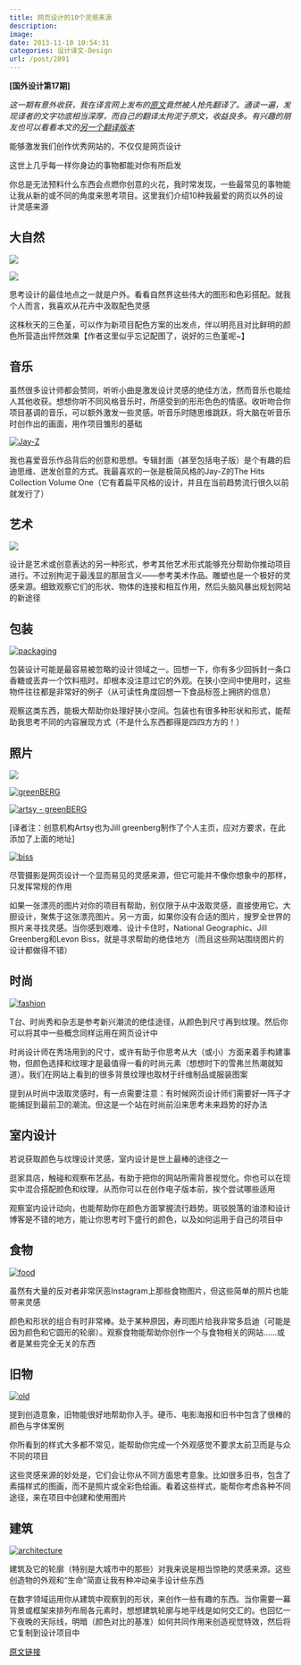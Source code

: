 ```yaml
---
title: 网页设计的10个灵感来源
description: 
image: 
date: 2013-11-10 10:54:31
categories: 设计译文-Design
url: /post/2891
---
```


**[国外设计第17期]**

_这一期有意外收获，我在译言网上发布的[原文](http://source.yeeyan.org/view/498576_507)竟然被人抢先翻译了。通读一遍，发现译者的文字功底相当深厚，而自己的翻译太拘泥于原文，收益良多。有兴趣的朋友也可以看看本文的[另一个翻译版本](http://article.yeeyan.org/view/393950/385497)_

能够激发我们创作优秀网站的，不仅仅是网页设计

这世上几乎每一样你身边的事物都能对你有所启发

你总是无法预料什么东西会点燃你创意的火花，我时常发现，一些最常见的事物能让我从新的或不同的角度来思考项目。这里我们介绍10种我最爱的网页以外的设计灵感来源

## **大自然**

[![](http://designmodo.com/wp-content/uploads/2013/10/nature-flower.jpg)](http://jardin4d.com/)

[![](http://designmodo.com/wp-content/uploads/2013/10/nature-wood.jpg)](http://wondersauce.com/)

思考设计的最佳地点之一就是户外。看看自然界这些伟大的图形和色彩搭配。就我个人而言，我喜欢从花卉中汲取配色灵感

这株秋天的三色堇，可以作为新项目配色方案的出发点，伴以明亮且对比鲜明的颜色所营造出怦然效果【作者这里似乎忘记配图了，说好的三色堇呢~】

## **音乐**

虽然很多设计师都会赞同，听听小曲是激发设计灵感的绝佳方法，然而音乐也能给人其他收获。想想你听不同风格音乐时，所感受到的形形色色的情感。收听吻合你项目基调的音乐，可以额外激发一些灵感。听音乐时随思维跳跃，将大脑在听音乐时创作出的画面，用作项目雏形的基础

[![Jay-Z](http://designmodo.com/wp-content/uploads/2013/10/jay-z.jpg)](http://en.wikipedia.org/wiki/File:TheHitsVol1Cover.jpg)

我也喜爱音乐作品背后的创意和思想。专辑封面（甚至包括电子版）是个有趣的启迪思维、迸发创意的方式。我最喜欢的一张是极简风格的Jay-Z的The Hits Collection Volume One（它有着扁平风格的设计，并且在当前趋势流行很久以前就发行了）

## **艺术**

[![](http://designmodo.com/wp-content/uploads/2013/10/art.jpg)](http://www.austynweiner.com/)

设计是艺术或创意表达的另一种形式，参考其他艺术形式能够充分帮助你推动项目进行。不过别拘泥于最浅显的那层含义——参考美术作品。雕塑也是一个极好的灵感来源。细致观察它们的形状、物体的连接和相互作用，然后头脑风暴出规划网站的新途径

## **包装**

[![packaging](http://designmodo.com/wp-content/uploads/2013/10/packaging.jpg)](http://fuckyeahpackaging.tumblr.com/)

包装设计可能是最容易被忽略的设计领域之一。回想一下，你有多少回拆封一条口香糖或丢弃一个饮料瓶时，却根本没注意过它的外观。在狭小空间中使用时，这些物件往往都是非常好的例子（从可读性角度回想一下食品标签上拥挤的信息）

观察这类东西，能极大帮助你处理好狭小空间。包装也有很多种形状和形式，能帮助我思考不同的内容展现方式（不是什么东西都得是四四方方的！）

## **照片**

[![](http://designmodo.com/wp-content/uploads/2013/10/nat-geo.jpg)](http://photography.nationalgeographic.com/photography/)

[![greenBERG](http://designmodo.com/wp-content/uploads/2013/10/greenBERG.jpg)](http://www.jillgreenberg.com/)

[![artsy - greenBERG](https://cdn.victor42.work/posts/2014-11/11-12/1.png)](https://artsy.net/artist/jill-greenberg)

[译者注：创意机构Artsy也为Jill greenberg制作了个人主页，应对方要求，在此添加了上面的地址]

[![biss](http://designmodo.com/wp-content/uploads/2013/10/biss.jpg)](http://www.levonbiss.com/)

尽管摄影是网页设计一个显而易见的灵感来源，但它可能并不像你想象中的那样，只发挥常规的作用

如果一张漂亮的图片对你的项目有帮助，别仅限于从中汲取灵感，直接使用它。大胆设计，聚焦于这张漂亮图片。另一方面，如果你没有合适的图片，搜罗全世界的照片来寻找灵感。当你感到艰难、设计卡住时，National Geographic、Jill Greenberg和Levon Biss，就是寻求帮助的绝佳地方（而且这些网站围绕图片的设计都做得不错）

## **时尚**

[![fashion](http://designmodo.com/wp-content/uploads/2013/10/fashion.jpg)](http://www.polyvore.com/cgi/shop?query=chevron%20scarves)

T台、时尚秀和杂志是参考新兴潮流的绝佳途径，从颜色到尺寸再到纹理。然后你可以将其中一些概念同样运用在网页设计中

时尚设计师在秀场用到的尺寸，或许有助于你思考从大（或小）方面来着手构建事物，但颜色选择和纹理才是最值得一看的时尚元素（想想时下的雪弗兰热潮就知道）。我们在网站上看到的很多背景纹理也取材于纤维制品或服装图案

提到从时尚中汲取灵感时，有一点需要注意：有时候网页设计师们需要好一阵子才能捕捉到最前卫的潮流。但这是一个站在时尚前沿来思考未来趋势的好办法

## **室内设计**

若说获取颜色与纹理设计灵感，室内设计是世上最棒的途径之一

逛家具店，触碰和观察布艺品，有助于把你的网站所需背景视觉化。你也可以在现实中混合搭配颜色和纹理，从而你可以在创作电子版本前，挨个尝试哪些适用

观察室内设计动向，也能帮助你在颜色方面掌握流行趋势。斑驳脱落的油漆和设计博客是不错的地方，能让你思考时下盛行的颜色，以及如何运用于自己的项目中

## **食物**

[![food](http://designmodo.com/wp-content/uploads/2013/10/food.jpg)](http://www.florentina-events.com/)

虽然有大量的反对者非常厌恶Instagram上那些食物图片，但这些简单的照片也能带来灵感

颜色和形状的组合有时非常棒。处于某种原因，寿司图片给我非常多启迪（可能是因为颜色和它圆形的轮廓）。观察食物能帮助你创作一个与食物相关的网站……或者是某些完全无关的东西

## **旧物**

[![old](http://designmodo.com/wp-content/uploads/2013/10/old.jpg)](http://eattheordinary.com/)

提到创造意象，旧物能很好地帮助你入手。硬币、电影海报和旧书中包含了很棒的颜色与字体案例

你所看到的样式大多都不常见，能帮助你完成一个外观感觉不要求太前卫而是与众不同的项目

这些灵感来源的妙处是，它们会让你从不同方面思考意象。比如很多旧书，包含了素描样式的图画，而不是照片或全彩色绘画。看着这些样式，能帮你考虑各种不同途径，来在项目中创建和使用图片

## **建筑**

[![architecture](http://designmodo.com/wp-content/uploads/2013/10/architecture.jpg)](http://www.flickr.com/photos/48973657@N00/8685678314/in/photolist-eewnyo-Ezb9P-dWmCbd-6kFWHu-2digtT-4FVD7g-24h21E-MmFCa-92XbK8-dM2tyz-dzFH4b-93bAWb-94Ru3D-2366W-eeigiy-8sheHm-4wPWxk-ecWXnN-eVkSuY-dmEGVw-fpmM79-9nyeJU-dmECtP-7wR3mC-7wMf5c-3PrBVx-dUk2qd-e7PoC7-8AjuY2-e3PHSa-e7KouK-8v2tiQ-9qSiEg-f1tG-9qVhZu-9DjoSK-53Y9yv-e1Lbhx-8CjN59-cZiphL-6xmqXY-6xmraE-dmEDHk-6xmr4E-5m1NHu-dyUHVB-5dz1oo-fk5c1M-dYU7ni-djbf2E-djbh2t)

建筑及它的轮廓（特别是大城市中的那些）对我来说是相当惊艳的灵感来源。这些创造物的外观和“生命”简直让我有种冲动亲手设计些东西

在数字领域运用你从建筑中观察到的形状，来创作一些有趣的东西。当你需要一幕背景或框架来排列布局各元素时，想想建筑轮廓与地平线是如何交汇的。也回忆一下夜晚的天际线，明暗（颜色对比的基准）如何共同作用来创造视觉特效，然后将它复制到设计项目中

[原文链接](http://designmodo.com/everyday-design/)